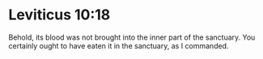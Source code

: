 # Leviticus 10:18

Behold, its blood was not brought into the inner part of the sanctuary. You certainly ought to have eaten it in the sanctuary, as I commanded.
